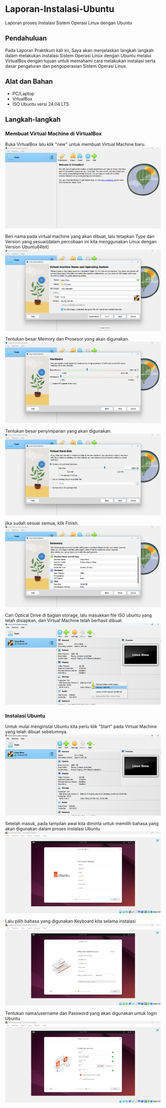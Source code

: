 # Laporan-Instalasi-Ubuntu
Laporan proses Instalasi Sistem Operasi Linux dengan Ubuntu
## Pendahuluan
Pada Laporan Praktikum kali ini, Saya akan menjelaskan langkah langkah dalam melakukan instalasi Sistem Operasi Linux dengan Ubuntu melalui VirtualBox dengan tujuan untuk memahami cara melakukan instalasi serta dasar pengaturan dan pengoperasian Sistem Operasi Linux.
## Alat dan Bahan
- PC/Laptop
- VrtualBox
- ISO Ubuntu versi 24.04 LTS
## Langkah-langkah
### Membuat Virtual Machine di VirtualBox
 Buka VirtualBox lalu klik "new" untuk membuat Virtual Machine baru.
 ![buka aplikasi virtualbox lalu klik new](https://raw.githubusercontent.com/BimBimBima/Laporan-Instalasi-Ubuntu/be5e1b99a09ad7a643711809705b866c50ef077f/Screenshot%20Instalasi%20Linux/Screenshot%202024-08-30%20195713.png)
 
 
 Beri nama pada virtual machine yang akan dibuat, lalu tetapkan Type dan Version yang sesuai(dalam percobaan ini kita menggunakan Linux dengan Version Ubuntu64bit)
 ![beri nama virtual machine dan setting type dan versi ubuntu](https://github.com/BimBimBima/Laporan-Instalasi-Ubuntu/blob/main/Screenshot%20Instalasi%20Linux/Screenshot%202024-08-30%20195901.png?raw=true) 
 
 
 Tentukan besar Memory dan Prosesor yang akan digunakan.
![tentukan memory dan prosesor yg akan digunakan untuk penggunaan linux](https://github.com/BimBimBima/Laporan-Instalasi-Ubuntu/blob/main/Screenshot%20Instalasi%20Linux/Screenshot%202024-08-30%20195954.png?raw=true)


Tentukan besar penyimpanan yang akan digunakan.
![tentukan besar pewnyimpanan yg akan digunakan dalam penggunaan linux](https://github.com/BimBimBima/Laporan-Instalasi-Ubuntu/blob/main/Screenshot%20Instalasi%20Linux/Screenshot%202024-08-30%20200009.png?raw=true)


jika sudah sesuai semua, klik Finish.
![jika sudah sesuai klik finish](https://github.com/BimBimBima/Laporan-Instalasi-Ubuntu/blob/main/Screenshot%20Instalasi%20Linux/Screenshot%202024-08-30%20200020.png?raw=true)


Cari Optical Drive di bagian storage, lalu masukkan file ISO ubuntu yang telah disiapkan, dan Virtual Machine telah berhasil dibuat.
![beralih ke bagian storage,di bagian optical drive pilih  file iso yang sudah disiapkan sebelumnya](https://raw.githubusercontent.com/BimBimBima/Laporan-Instalasi-Ubuntu/main/Screenshot%20Instalasi%20Linux/Screenshot%202024-08-30%20200034.png)


### Instalasi Ubuntu
Untuk mulai menginstal Ubuntu kita perlu klik "Start" pada Virtual Machine yang telah dibuat sebelumnya.
![klik start untuk memulai virtual machine](https://github.com/BimBimBima/Laporan-Instalasi-Ubuntu/blob/main/Screenshot%20Instalasi%20Linux/Screenshot%202024-08-30%20200046.png?raw=true)


Setelah masuk, pada tampilan awal kita diminta untuk memilih bahasa yang akan digunakan dalam proses instalasi Ubuntu
![Tampilan awal ubuntu kita diminta untuk memilih bahasa yang akan digunakan dalam proses instalasi](https://github.com/BimBimBima/Laporan-Instalasi-Ubuntu/blob/main/Screenshot%20Instalasi%20Linux/Screenshot%202024-08-30%20200328.png?raw=true)

 
 Lalu pilih bahasa yang digunakan Keyboard kita  selama instalasi
 ![pilih bahasa keyboard](https://github.com/BimBimBima/Laporan-Instalasi-Ubuntu/blob/main/Screenshot%20Instalasi%20Linux/Screenshot%202024-08-30%20200343.png?raw=truea)

 Tentukan nama/username dan Password yang akan digunakan untuk login Ubuntu
 ![set nama dan password](https://github.com/BimBimBima/Laporan-Instalasi-Ubuntu/blob/main/Screenshot%20Instalasi%20Linux/Screenshot%202024-08-30%20200514.png?raw=true)
